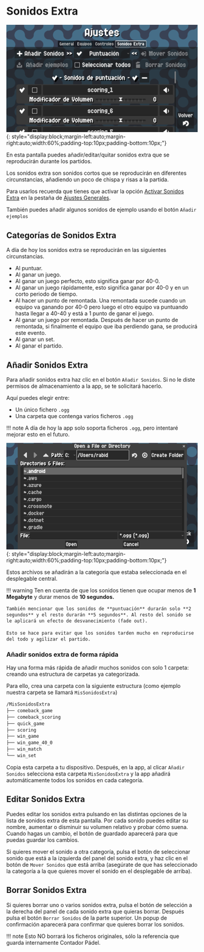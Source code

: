 # Sonidos Extra

![CustomSounds](../assets/customsounds.png "CustomSounds"){: style="display:block;margin-left:auto;margin-right:auto;width:60%;padding-top:10px;padding-bottom:10px;"}

En esta pantalla puedes añadir/editar/quitar sonidos extra que se reproducirán durante los partidos.

Los sonidos extra son sonidos cortos que se reproducirán en diferentes circunstancias, añadiendo un poco de chispa y risas a la partida.

Para usarlos recuerda que tienes que activar la opción [Activar Sonidos Extra](./general.md#activar-sonidos-extra) en la pestaña de [Ajustes Generales](./general.md).

También puedes añadir algunos sonidos de ejemplo usando el botón `Añadir ejemplos`

## Categorías de Sonidos Extra

A día de hoy los sonidos extra se reproducirán en las siguientes circunstancias.

- Al puntuar.
- Al ganar un juego.
- Al ganar un juego perfecto, esto significa ganar por 40-0.
- Al ganar un juego rápidamente, esto significa ganar por 40-0 y en un corto periodo de tiempo.
- Al hacer un punto de remontada. Una remontada sucede cuando un equipo va ganando por 40-0 pero luego el otro equipo va puntuando hasta llegar a 40-40 y está a 1 punto de ganar el juego.
- Al ganar un juego por remontada. Después de hacer un punto de remontada, si finalmente el equipo que iba perdiendo gana, se producirá este evento.
- Al ganar un set.
- Al ganar el partido.

## Añadir Sonidos Extra

Para añadir sonidos extra haz clic en el botón `Añadir Sonidos`. Si no le diste permisos de almacenamiento a la app, se te solicitará hacerlo.

Aquí puedes elegir entre:

- Un único fichero `.ogg`
- Una carpeta que contenga varios ficheros `.ogg`

!!! note
    A día de hoy la app solo soporta ficheros `.ogg`, pero intentaré mejorar esto en el futuro.

![Files](../assets/files.png "Files"){: style="display:block;margin-left:auto;margin-right:auto;width:60%;padding-top:10px;padding-bottom:10px;"}

Estos archivos se añadirán a la categoría que estaba seleccionada en el desplegable central.

!!! warning
    Ten en cuenta de que los sonidos tienen que ocupar menos de **1 Megabyte** y durar menos de **10 segundos.**

    También mencionar que los sonidos de **puntuación** durarán solo **2 segundos** y el resto durarán **5 segundos**. Al resto del sonido se le aplicará un efecto de desvanecimiento (fade out).

    Esto se hace para evitar que los sonidos tarden mucho en reproducirse del todo y agilizar el partido.

### Añadir sonidos extra de forma rápida

Hay una forma más rápida de añadir muchos sonidos con solo 1 carpeta: creando una estructura de carpetas ya categorizada.

Para ello, crea una carpeta con la siguiente estructura (como ejemplo nuestra carpeta se llamará `MisSonidosExtra`)

```bash
/MisSonidosExtra
├── comeback_game
├── comeback_scoring
├── quick_game
├── scoring
├── win_game
├── win_game_40_0
├── win_match
└── win_set
```

Copia esta carpeta a tu dispositivo. Después, en la app, al clicar `Añadir Sonidos` selecciona esta carpeta `MisSonidosExtra` y la app añadirá automáticamente todos los sonidos en cada categoría.

## Editar Sonidos Extra

Puedes editar los sonidos extra pulsando en las distintas opciones de la lista de sonidos extra de esta pantalla. Por cada sonido puedes editar su nombre, aumentar o disminuir su volumen relativo y probar cómo suena. Cuando hagas un cambio, el botón de guardado aparecerá para que puedas guardar los cambios.

Si quieres mover el sonido a otra categoría, pulsa el botón de seleccionar sonido que está a la izquierda del panel del sonido extra, y haz clic en el botón de `Mover Sonidos` que está arriba (asegúrate de que has seleccionado la categoría a la que quieres mover el sonido en el desplegable de arriba).

## Borrar Sonidos Extra

Si quieres borrar uno o varios sonidos extra, pulsa el botón de selección a la derecha del panel de cada sonido extra que quieras borrar. Después pulsa el botón `Borrar Sonidos` de la parte superior. Un popup de confirmación aparecerá para confirmar que quieres borrar los sonidos.

!!! note
    Esto NO borrará los ficheros originales, sólo la referencia que guarda internamente Contador Pádel.
